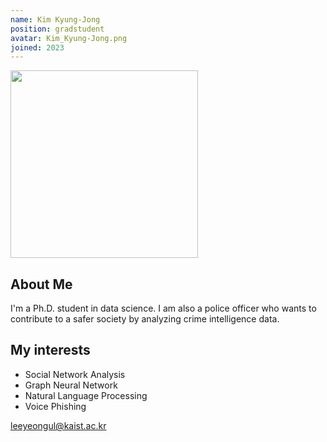 ```yaml
---
name: Kim Kyung-Jong
position: gradstudent
avatar: Kim_Kyung-Jong.png
joined: 2023
---
```


<img width="300" src="{{site.baseurl}}/images/people/{{page.avatar}}" data-action="zoom">

## About Me
I'm a Ph.D. student in data science.
I am also a police officer who wants to contribute to a safer society by analyzing crime intelligence data.


## My interests
* Social Network Analysis
* Graph Neural Network
* Natural Language Processing
* Voice Phishing

leeyeongul@kaist.ac.kr

